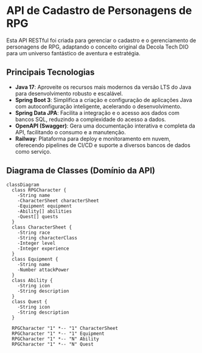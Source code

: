 # API de Cadastro de Personagens de RPG

Esta API RESTful foi criada para gerenciar o cadastro e o gerenciamento de personagens de RPG, adaptando o conceito original da Decola Tech DIO para um universo fantástico de aventura e estratégia.

## Principais Tecnologias
- **Java 17**: Aproveite os recursos mais modernos da versão LTS do Java para desenvolvimento robusto e escalável.
- **Spring Boot 3**: Simplifica a criação e configuração de aplicações Java com autoconfiguração inteligente, acelerando o desenvolvimento.
- **Spring Data JPA**: Facilita a integração e o acesso aos dados com bancos SQL, reduzindo a complexidade do acesso a dados.
- **OpenAPI (Swagger)**: Gera uma documentação interativa e completa da API, facilitando o consumo e a manutenção.
- **Railway**: Plataforma para deploy e monitoramento em nuvem, oferecendo pipelines de CI/CD e suporte a diversos bancos de dados como serviço.

## Diagrama de Classes (Domínio da API)

```mermaid
classDiagram
  class RPGCharacter {
    -String name
    -CharacterSheet characterSheet
    -Equipment equipment
    -Ability[] abilities
    -Quest[] quests
  }
  class CharacterSheet {
    -String race
    -String characterClass
    -Integer level
    -Integer experience
  }
  class Equipment {
    -String name
    -Number attackPower
  }
  class Ability {
    -String icon
    -String description
  }
  class Quest {
    -String icon
    -String description
  }
  
  RPGCharacter "1" *-- "1" CharacterSheet
  RPGCharacter "1" *-- "1" Equipment
  RPGCharacter "1" *-- "N" Ability
  RPGCharacter "1" *-- "N" Quest
